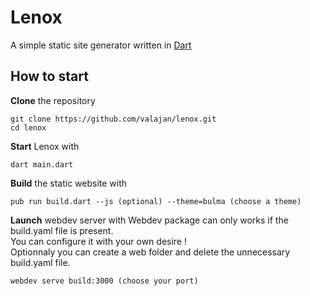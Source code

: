 # Lenox
A simple static site generator written in [Dart](https://dart.dev/)

## How to start

**Clone** the repository
```
git clone https://github.com/valajan/lenox.git
cd lenox
```

**Start** Lenox with
```
dart main.dart
```
**Build** the static website with
```
pub run build.dart --js (optional) --theme=bulma (choose a theme)
```

**Launch** webdev server with
Webdev package can only works if the build.yaml file is present.  
You can configure it with your own desire !  
Optionnaly you can create a web folder and delete the unnecessary build.yaml file.

```
webdev serve build:3000 (choose your port)
```